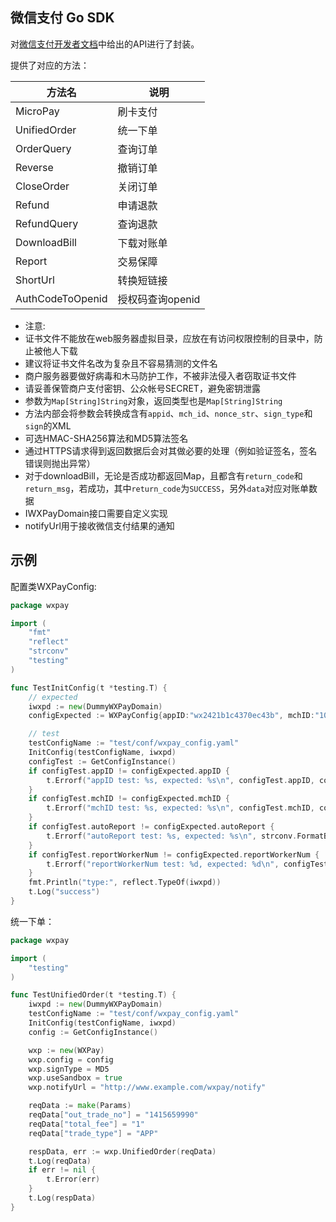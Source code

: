 微信支付 Go SDK
------

对[微信支付开发者文档](https://pay.weixin.qq.com/wiki/doc/api/index.html)中给出的API进行了封装。

提供了对应的方法：

|方法名 | 说明 |
|--------|--------|
|MicroPay| 刷卡支付 |
|UnifiedOrder | 统一下单|
|OrderQuery | 查询订单 |
|Reverse | 撤销订单 |
|CloseOrder|关闭订单|
|Refund|申请退款|
|RefundQuery|查询退款|
|DownloadBill|下载对账单|
|Report|交易保障|
|ShortUrl|转换短链接|
|AuthCodeToOpenid|授权码查询openid|

* 注意:
* 证书文件不能放在web服务器虚拟目录，应放在有访问权限控制的目录中，防止被他人下载
* 建议将证书文件名改为复杂且不容易猜测的文件名
* 商户服务器要做好病毒和木马防护工作，不被非法侵入者窃取证书文件
* 请妥善保管商户支付密钥、公众帐号SECRET，避免密钥泄露
* 参数为`Map[String]String`对象，返回类型也是`Map[String]String`
* 方法内部会将参数会转换成含有`appid`、`mch_id`、`nonce_str`、`sign_type`和`sign`的XML
* 可选HMAC-SHA256算法和MD5算法签名
* 通过HTTPS请求得到返回数据后会对其做必要的处理（例如验证签名，签名错误则抛出异常）
* 对于downloadBill，无论是否成功都返回Map，且都含有`return_code`和`return_msg`，若成功，其中`return_code`为`SUCCESS`，另外`data`对应对账单数据
* IWXPayDomain接口需要自定义实现
* notifyUrl用于接收微信支付结果的通知

## 示例
配置类WXPayConfig:
```go
package wxpay

import (
	"fmt"
	"reflect"
	"strconv"
	"testing"
)

func TestInitConfig(t *testing.T) {
	// expected
	iwxpd := new(DummyWXPayDomain)
	configExpected := WXPayConfig{appID:"wx2421b1c4370ec43b", mchID:"10000100", autoReport:true, reportWorkerNum:6, wxPayDomain:iwxpd}

	// test
	testConfigName := "test/conf/wxpay_config.yaml"
	InitConfig(testConfigName, iwxpd)
	configTest := GetConfigInstance()
	if configTest.appID != configExpected.appID {
		t.Errorf("appID test: %s, expected: %s\n", configTest.appID, configExpected.appID)
	}
	if configTest.mchID != configExpected.mchID {
		t.Errorf("mchID test: %s, expected: %s\n", configTest.mchID, configExpected.mchID)
	}
	if configTest.autoReport != configExpected.autoReport {
		t.Errorf("autoReport test: %s, expected: %s\n", strconv.FormatBool(configTest.autoReport), strconv.FormatBool(configExpected.autoReport))
	}
	if configTest.reportWorkerNum != configExpected.reportWorkerNum {
		t.Errorf("reportWorkerNum test: %d, expected: %d\n", configTest.reportWorkerNum, configExpected.reportWorkerNum)
	}
	fmt.Println("type:", reflect.TypeOf(iwxpd))
	t.Log("success")
}
```

统一下单：
```go
package wxpay

import (
	"testing"
)

func TestUnifiedOrder(t *testing.T) {
	iwxpd := new(DummyWXPayDomain)
	testConfigName := "test/conf/wxpay_config.yaml"
	InitConfig(testConfigName, iwxpd)
	config := GetConfigInstance()

	wxp := new(WXPay)
	wxp.config = config
	wxp.signType = MD5
	wxp.useSandbox = true
	wxp.notifyUrl = "http://www.example.com/wxpay/notify"

	reqData := make(Params)
	reqData["out_trade_no"] = "1415659990"
	reqData["total_fee"] = "1"
	reqData["trade_type"] = "APP"

	respData, err := wxp.UnifiedOrder(reqData)
	t.Log(reqData)
	if err != nil {
		t.Error(err)
	}
	t.Log(respData)
}
```